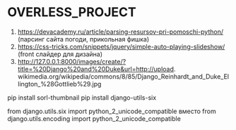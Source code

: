 # OVERLESS_PROJECT
1. https://devacademy.ru/article/parsing-resursov-pri-pomoschi-python/ (парсинг сайта погоди, прикольная фишка)
2. https://css-tricks.com/snippets/jquery/simple-auto-playing-slideshow/ (front слайдер для дизайна)
3. http://127.0.0.1:8000/images/create/?title=%20Django%20and%20Duke&url=http://upload.
wikimedia.org/wikipedia/commons/8/85/Django_Reinhardt_and_Duke_Ellington_%28Gottlieb%29.jpg


pip install sorl-thumbnail
pip install django-utils-six

from django.utils.six import python_2_unicode_compatible вместо from django.utils.encoding import python_2_unicode_compatible